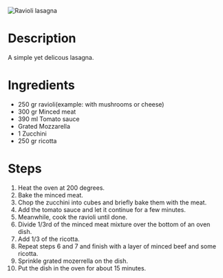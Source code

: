 ![Ravioli lasagna](https://www.lekkerensimpel.com/wp-content/uploads/2016/10/IMG_5458.jpg)

# Description

A simple yet delicous lasagna.

# Ingredients

* 250 gr ravioli(example: with mushrooms or cheese)
* 300 gr Minced meat
* 390 ml Tomato sauce
* Grated Mozzarella
* 1 Zucchini
* 250 gr ricotta

# Steps

1. Heat the oven at 200 degrees.
2. Bake the minced meat.
3. Chop the zucchini into cubes and briefly bake them with the meat.
4. Add the tomato sauce and let it continue for a few minutes.
5. Meanwhile, cook the ravioli until done.
6. Divide 1/3rd of the minced meat mixture over the bottom of an oven dish.
7. Add 1/3 of the ricotta.
8. Repeat steps 6 and 7 and finish with a layer of minced beef and some ricotta.
9. Sprinkle grated mozerrella on the dish.
10. Put the dish in the oven for about 15 minutes.
